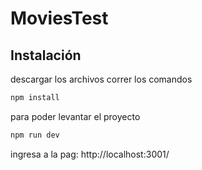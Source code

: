 # MoviesTest

## Instalación
descargar los archivos
correr los comandos
```bash
npm install
```
para poder levantar el proyecto
```bash
npm run dev
```
ingresa a la pag: 
http://localhost:3001/
